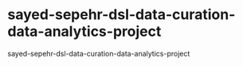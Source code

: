 # sayed-sepehr-dsl-data-curation-data-analytics-project
sayed-sepehr-dsl-data-curation-data-analytics-project
